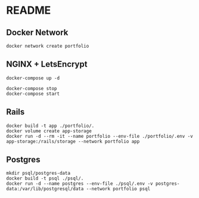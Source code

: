 # README

## Docker Network
```shell
docker network create portfolio
```

## NGINX + LetsEncrypt
```shell
docker-compose up -d

docker-compose stop
docker-compose start
```

## Rails
```shell
docker build -t app ./portfolio/.
docker volume create app-storage
docker run -d --rm -it --name portfolio --env-file ./portfolio/.env -v app-storage:/rails/storage --network portfolio app
```

## Postgres
```shell
mkdir psql/postgres-data
docker build -t psql ./psql/.
docker run -d --name postgres --env-file ./psql/.env -v postgres-data:/var/lib/postgresql/data --network portfolio psql
